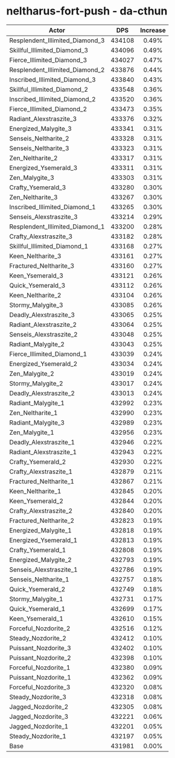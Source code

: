 # neltharus-fort-push - da-cthun
| Actor | DPS | Increase |
|---|:---:|:---:|
|Resplendent_Illimited_Diamond_3|434108|0.49%|
|Skillful_Illimited_Diamond_3|434096|0.49%|
|Fierce_Illimited_Diamond_3|434027|0.47%|
|Resplendent_Illimited_Diamond_2|433876|0.44%|
|Inscribed_Illimited_Diamond_3|433840|0.43%|
|Skillful_Illimited_Diamond_2|433548|0.36%|
|Inscribed_Illimited_Diamond_2|433520|0.36%|
|Fierce_Illimited_Diamond_2|433473|0.35%|
|Radiant_Alexstraszite_3|433376|0.32%|
|Energized_Malygite_3|433341|0.31%|
|Senseis_Neltharite_2|433328|0.31%|
|Senseis_Neltharite_3|433323|0.31%|
|Zen_Neltharite_2|433317|0.31%|
|Energized_Ysemerald_3|433311|0.31%|
|Zen_Malygite_3|433303|0.31%|
|Crafty_Ysemerald_3|433280|0.30%|
|Zen_Neltharite_3|433267|0.30%|
|Inscribed_Illimited_Diamond_1|433265|0.30%|
|Senseis_Alexstraszite_3|433214|0.29%|
|Resplendent_Illimited_Diamond_1|433200|0.28%|
|Crafty_Alexstraszite_3|433182|0.28%|
|Skillful_Illimited_Diamond_1|433168|0.27%|
|Keen_Neltharite_3|433161|0.27%|
|Fractured_Neltharite_3|433160|0.27%|
|Keen_Ysemerald_3|433121|0.26%|
|Quick_Ysemerald_3|433112|0.26%|
|Keen_Neltharite_2|433104|0.26%|
|Stormy_Malygite_3|433085|0.26%|
|Deadly_Alexstraszite_3|433065|0.25%|
|Radiant_Alexstraszite_2|433064|0.25%|
|Senseis_Alexstraszite_2|433048|0.25%|
|Radiant_Malygite_2|433043|0.25%|
|Fierce_Illimited_Diamond_1|433039|0.24%|
|Energized_Ysemerald_2|433034|0.24%|
|Zen_Malygite_2|433019|0.24%|
|Stormy_Malygite_2|433017|0.24%|
|Deadly_Alexstraszite_2|433013|0.24%|
|Radiant_Malygite_1|432992|0.23%|
|Zen_Neltharite_1|432990|0.23%|
|Radiant_Malygite_3|432989|0.23%|
|Zen_Malygite_1|432956|0.23%|
|Deadly_Alexstraszite_1|432946|0.22%|
|Radiant_Alexstraszite_1|432943|0.22%|
|Crafty_Ysemerald_2|432930|0.22%|
|Crafty_Alexstraszite_1|432879|0.21%|
|Fractured_Neltharite_1|432867|0.21%|
|Keen_Neltharite_1|432845|0.20%|
|Keen_Ysemerald_2|432844|0.20%|
|Crafty_Alexstraszite_2|432840|0.20%|
|Fractured_Neltharite_2|432823|0.19%|
|Energized_Malygite_1|432818|0.19%|
|Energized_Ysemerald_1|432813|0.19%|
|Crafty_Ysemerald_1|432808|0.19%|
|Energized_Malygite_2|432793|0.19%|
|Senseis_Alexstraszite_1|432786|0.19%|
|Senseis_Neltharite_1|432757|0.18%|
|Quick_Ysemerald_2|432749|0.18%|
|Stormy_Malygite_1|432731|0.17%|
|Quick_Ysemerald_1|432699|0.17%|
|Keen_Ysemerald_1|432610|0.15%|
|Forceful_Nozdorite_2|432516|0.12%|
|Steady_Nozdorite_2|432412|0.10%|
|Puissant_Nozdorite_3|432402|0.10%|
|Puissant_Nozdorite_2|432398|0.10%|
|Forceful_Nozdorite_1|432380|0.09%|
|Puissant_Nozdorite_1|432362|0.09%|
|Forceful_Nozdorite_3|432320|0.08%|
|Steady_Nozdorite_3|432318|0.08%|
|Jagged_Nozdorite_2|432305|0.08%|
|Jagged_Nozdorite_3|432221|0.06%|
|Jagged_Nozdorite_1|432201|0.05%|
|Steady_Nozdorite_1|432197|0.05%|
|Base|431981|0.00%|
